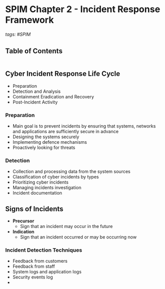 # SPIM Chapter 2 - Incident Response Framework

###### tags: #SPIM 

## Table of Contents
```toc
```

## Cyber Incident Response Life Cycle
- Preparation
- Detection and Analysis
- Containment Eradication and Recovery
- Post-Incident Activity

### Preparation
- Main goal is to prevent incidents by ensuring that systems, networks and applications are sufficiently secure in advance
- Designing the systems securely
- Implementing defence mechanisms
- Proactively looking for threats

### Detection
- Collection and processing data from the system sources
- Classification of cyber incidents by types
- Prioritizing cyber incidents
- Managing incidents investigation
- Incident documentation

## Signs of Incidents
- **Precursor**
	- Sign that an incident may occur in the future
- **Indication**
	- Sign that an incident occurred or may be occurring now

### Incident Detection Techniques
- Feedback from customers
- Feedback from staff
- System logs and application logs
- Security events log
- 